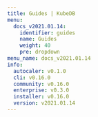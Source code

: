 ```yaml
---
title: Guides | KubeDB
menu:
  docs_v2021.01.14:
    identifier: guides
    name: Guides
    weight: 40
    pre: dropdown
menu_name: docs_v2021.01.14
info:
  autocaler: v0.1.0
  cli: v0.16.0
  community: v0.16.0
  enterprise: v0.3.0
  installer: v0.16.0
  version: v2021.01.14
---
```


